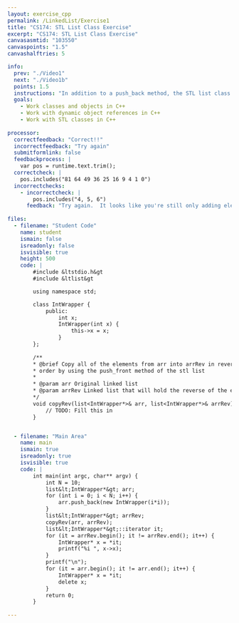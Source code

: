 ```yaml
---
layout: exercise_cpp
permalink: /LinkedList/Exercise1
title: "CS174: STL List Class Exercise"
excerpt: "CS174: STL List Class Exercise"
canvasasmtid: "103550"
canvaspoints: "1.5"
canvashalftries: 5

info:
  prev: "./Video1"
  next: "./Video1b"
  points: 1.5
  instructions: "In addition to a push_back method, the STL list class also has a push_front method to add things to the front of a list in constant time (i.e. without having to loop), regardless of the list size.  Use this method to fill a list with the reverse of the elements in another list"
  goals:
    - Work classes and objects in C++
    - Work with dynamic object references in C++
    - Work with STL classes in C++
    
processor:  
  correctfeedback: "Correct!!" 
  incorrectfeedback: "Try again"
  submitformlink: false
  feedbackprocess: | 
    var pos = runtime.text.trim();
  correctcheck: |
    pos.includes("81 64 49 36 25 16 9 4 1 0")
  incorrectchecks:
    - incorrectcheck: |
        pos.includes("4, 5, 6")
      feedback: "Try again.  It looks like you're still only adding elements at the end."
 
files:
  - filename: "Student Code"
    name: student
    ismain: false
    isreadonly: false
    isvisible: true
    height: 500
    code: | 
        #include &ltstdio.h&gt
        #include &ltlist&gt

        using namespace std;

        class IntWrapper {
            public:
                int x;
                IntWrapper(int x) {
                    this->x = x;
                }
        };
        
        /**
        * @brief Copy all of the elements from arr into arrRev in reverse
        * order by using the push_front method of the stl list
        * 
        * @param arr Original linked list
        * @param arrRev Linked list that will hold the reverse of the elements
        */
        void copyRev(list<IntWrapper*>& arr, list<IntWrapper*>& arrRev) {
            // TODO: Fill this in
        }


  - filename: "Main Area"
    name: main
    ismain: true
    isreadonly: true
    isvisible: true
    code: | 
        int main(int argc, char** argv) {
            int N = 10;
            list&lt;IntWrapper*&gt; arr;
            for (int i = 0; i < N; i++) {
                arr.push_back(new IntWrapper(i*i));
            }
            list&lt;IntWrapper*&gt; arrRev;
            copyRev(arr, arrRev);
            list&lt;IntWrapper*&gt;::iterator it;
            for (it = arrRev.begin(); it != arrRev.end(); it++) {
                IntWrapper* x = *it;
                printf("%i ", x->x);
            }
            printf("\n");
            for (it = arr.begin(); it != arr.end(); it++) {
                IntWrapper* x = *it;
                delete x;
            }
            return 0;
        }
        
---
```

